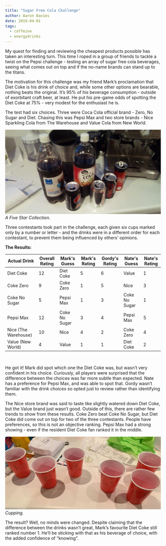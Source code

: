 ```yaml
---
title: "Sugar Free Cola Challenge"
author: Aaron Davies
date: 2019-04-01
tags:
  - caffeine
  - energydrinks
---
```


My quest for finding and reviewing the cheapest products possible has taken an interesting turn. This time I roped in a group of friends to tackle a twist on the Pepsi challenge - testing an array of sugar free cola beverages, seeing what comes out on top and if the no-name brands can stand up to the titans.

The motivation for this challenge was my friend Mark’s proclamation that Diet Coke is his drink of choice and, while some other options are bearable, nothing beats the original. It’s 95% of his beverage consumption - outside of exorbitant craft beer, at least. He put his pre-game odds of spotting the Diet Coke at 75% - very modest for the enthusiast he is. <!-- more -->

The test had six choices. Three were Coca Cola official brand - Zero, No Sugar and Diet. Chasing this was Pepsi Max and two store brands - Nice Sparkling Cola from The Warehouse and Value Cola from New World.

[![A Five Star Selection.](/media/images/blog/coke.jpg)](/media/images/blog/coke.jpg)
_A Five Star Collection._

Three contestants took part in the challenge, each given six cups marked only by a number or letter - and the drinks were in a different order for each contestant, to prevent them being influenced by others’ opinions.

**The Results:**


| Actual Drink         | Overall Rating | Mark's Guess  | Mark's Rating | Gordy's Rating | Nate's Guess  | Nate's Rating | 
|----------------------|----------------|---------------|---------------|----------------|---------------|---------------| 
| Diet Coke            | 12             | Diet Coke     | 5             | 6              | Value         | 1             | 
| Coke Zero            | 9              | Coke Zero     | 1             | 5              | Nice          | 3             | 
| Coke No Sugar        | 5              | Pepsi Max     | 1             | 3              | Coke No Sugar | 1             | 
| Pepsi Max            | 12             | Coke No Sugar | 3             | 4              | Pepsi Max     | 5             | 
| Nice (The Warehouse) | 10             | Nice          | 4             | 2              | Coke Zero     | 4             | 
| Value (New World)    | 4              | Value         | 1             | 1              | Diet Coke     | 2             | 

  <br />
  
He got it! Mark did spot which one the Diet Coke was, but wasn’t very confident in his choice. Curiously, all players were surprised that the difference between the choices was far more subtle than expected. Nate has a preference for Pepsi Max, and was able to spot that. Gordy wasn’t familiar with the drink choices so opted just to review rather than identifying them. 

The Nice store brand was said to taste like slightly watered down Diet Coke, but the Value brand just wasn’t good. Outside of this, there are rather few trends to show from these results. Coke Zero beat Coke No Sugar, but Diet Coke did come out on top for two of the three contestants. People have preferences, so this is not an objective ranking. Pepsi Max had a strong showing - even if the resident Diet Coke fan ranked it in the middle.

[![Cupping.](/media/images/blog/cups.jpg)](/media/images/blog/cups.jpg)
_Cupping._

The result? Well, no minds were changed. Despite claiming that the difference between the drinks wasn’t great, Mark’s favourite Diet Coke still ranked number 1. He’ll be sticking with that as his beverage of choice, with the added confidence of “knowing”.
